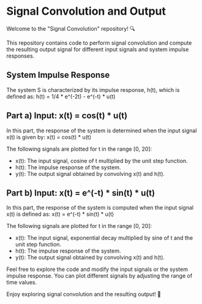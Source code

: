 # Signal Convolution and Output

Welcome to the "Signal Convolution" repository! 🔍

This repository contains code to perform signal convolution and compute the resulting output signal for different input signals and system impulse responses.

## System Impulse Response
The system S is characterized by its impulse response, h(t), which is defined as:
h(t) = 1/4 * e^(-2t) - e^(-t) * u(t)

## Part a) Input: x(t) = cos(t) * u(t)
In this part, the response of the system is determined when the input signal x(t) is given by:
x(t) = cos(t) * u(t)

The following signals are plotted for t in the range [0, 20]:
- x(t): The input signal, cosine of t multiplied by the unit step function.
- h(t): The impulse response of the system.
- y(t): The output signal obtained by convolving x(t) and h(t).

## Part b) Input: x(t) = e^(-t) * sin(t) * u(t)
In this part, the response of the system is computed when the input signal x(t) is defined as:
x(t) = e^(-t) * sin(t) * u(t)

The following signals are plotted for t in the range [0, 20]:
- x(t): The input signal, exponential decay multiplied by sine of t and the unit step function.
- h(t): The impulse response of the system.
- y(t): The output signal obtained by convolving x(t) and h(t).

Feel free to explore the code and modify the input signals or the system impulse response. You can plot different signals by adjusting the range of time values.

Enjoy exploring signal convolution and the resulting output! 🔬
